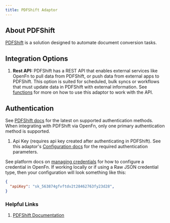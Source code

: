 ```yaml
---
title: PDFShift Adaptor
---
```


## About PDFShift

[PDFShift](https://pdfshift.io/)
is a solution designed to automate document conversion tasks.

## Integration Options

1. **Rest API:** PDFShift has a REST API that enables external services like
   OpenFn to pull data from PDFShift, or push data from external apps to
   PDFShift. This option is suited for scheduled, bulk syncs or workflows that
   must update data in PDFShift with external information. See
   [functions](/adaptors/packages/pdfshift-docs) for more on how to use this
   adaptor to work with the API.

## Authentication

See [PDFShift docs](https://docs.pdfshift.io/#authentication) for the latest on
supported authentication methods. When integrating with PDFShift via OpenFn,
only one primary authentication method is supported.

1. Api Key (requires api key created after authenticating in PDFShift). See this adaptor's
   [Configuration docs](/adaptors/packages/pdfshift-configuration-schema) for the required authentication parameters.

See platform docs on
[managing credentials](/documentation/manage-projects/manage-credentials) for
how to configure a credential in OpenFn. If working locally or if using a Raw
JSON credential type, then your configuration will look something like this:

```json
{
  "apiKey": "sk_563874gfvftdv2t28462763fy23d28",
}
```

### Helpful Links

1. [PDFShift Documentation](https://docs.pdfshift.io/#introduction)
